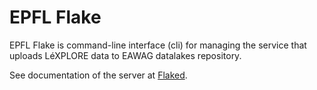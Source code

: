 # EPFL Flake

EPFL Flake is command-line interface (cli) for managing the service that uploads LéXPLORE data to EAWAG datalakes repository.

See documentation of the server at [Flaked](https://epfl-enac.github.io/limnc-flaked/).
